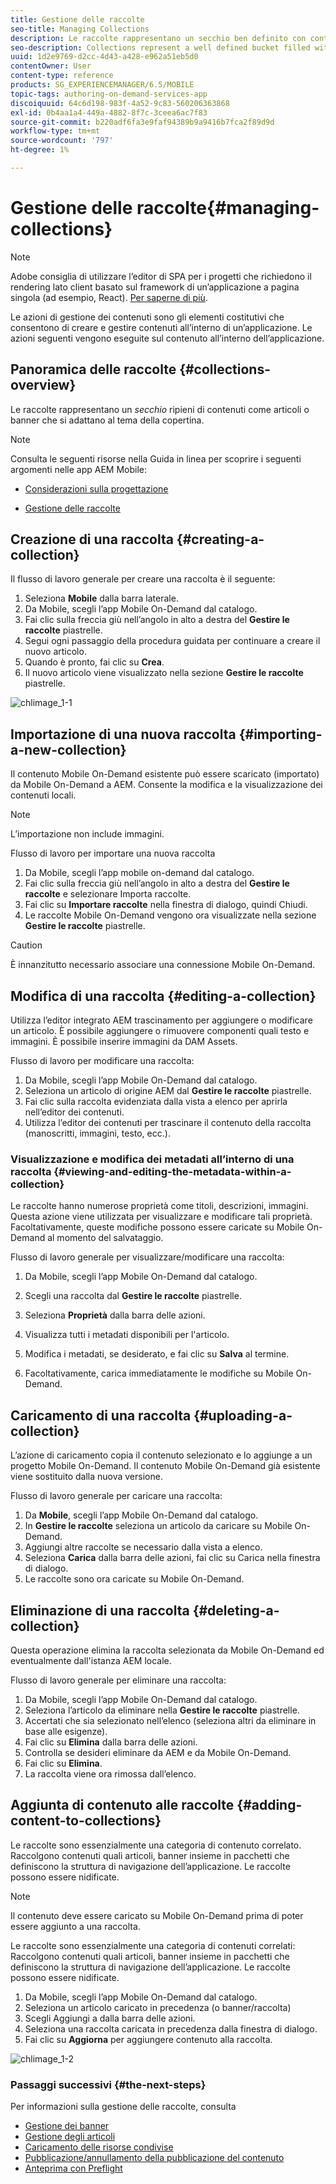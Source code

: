 ```yaml
---
title: Gestione delle raccolte
seo-title: Managing Collections
description: Le raccolte rappresentano un secchio ben definito con contenuti quali articoli o banner adatti al tema della copertina. Segui questa pagina per ulteriori informazioni.
seo-description: Collections represent a well defined bucket filled with content such as articles or banners that suits the cover's theme. Follow this page to learn more.
uuid: 1d2e9769-d2cc-4d43-a428-e962a51eb5d0
contentOwner: User
content-type: reference
products: SG_EXPERIENCEMANAGER/6.5/MOBILE
topic-tags: authoring-on-demand-services-app
discoiquuid: 64c6d198-983f-4a52-9c83-560206363868
exl-id: 0b4aa1a4-449a-4882-8f7c-3ceea6ac7f83
source-git-commit: b220adf6fa3e9faf94389b9a9416b7fca2f89d9d
workflow-type: tm+mt
source-wordcount: '797'
ht-degree: 1%

---
```


# Gestione delle raccolte{#managing-collections}

>[!NOTE]
>
>Adobe consiglia di utilizzare l’editor di SPA per i progetti che richiedono il rendering lato client basato sul framework di un’applicazione a pagina singola (ad esempio, React). [Per saperne di più](/help/sites-developing/spa-overview.md).

Le azioni di gestione dei contenuti sono gli elementi costitutivi che consentono di creare e gestire contenuti all’interno di un’applicazione. Le azioni seguenti vengono eseguite sul contenuto all’interno dell’applicazione.

## Panoramica delle raccolte {#collections-overview}

Le raccolte rappresentano un *secchio* ripieni di contenuti come articoli o banner che si adattano al tema della copertina.

>[!NOTE]
>
>Consulta le seguenti risorse nella Guida in linea per scoprire i seguenti argomenti nelle app AEM Mobile:
>
>* [Considerazioni sulla progettazione](https://helpx.adobe.com/digital-publishing-solution/help/design-app.html)
>
>* [Gestione delle raccolte](https://helpx.adobe.com/digital-publishing-solution/help/creating-collections.html)
>


## Creazione di una raccolta {#creating-a-collection}

Il flusso di lavoro generale per creare una raccolta è il seguente:

1. Seleziona **Mobile** dalla barra laterale.
1. Da Mobile, scegli l’app Mobile On-Demand dal catalogo.
1. Fai clic sulla freccia giù nell’angolo in alto a destra del **Gestire le raccolte** piastrelle.
1. Segui ogni passaggio della procedura guidata per continuare a creare il nuovo articolo.
1. Quando è pronto, fai clic su **Crea**.
1. Il nuovo articolo viene visualizzato nella sezione **Gestire le raccolte** piastrelle.

![chlimage_1-1](assets/chlimage_1-1.gif)

## Importazione di una nuova raccolta {#importing-a-new-collection}

Il contenuto Mobile On-Demand esistente può essere scaricato (importato) da Mobile On-Demand a AEM. Consente la modifica e la visualizzazione dei contenuti locali.

>[!NOTE]
>
>L’importazione non include immagini.

Flusso di lavoro per importare una nuova raccolta

1. Da Mobile, scegli l’app mobile on-demand dal catalogo.
1. Fai clic sulla freccia giù nell’angolo in alto a destra del **Gestire le raccolte** e selezionare Importa raccolte.
1. Fai clic su **Importare raccolte** nella finestra di dialogo, quindi Chiudi.
1. Le raccolte Mobile On-Demand vengono ora visualizzate nella sezione **Gestire le raccolte** piastrelle.

>[!CAUTION]
>
>È innanzitutto necessario associare una connessione Mobile On-Demand.

## Modifica di una raccolta {#editing-a-collection}

Utilizza l’editor integrato AEM trascinamento per aggiungere o modificare un articolo. È possibile aggiungere o rimuovere componenti quali testo e immagini. È possibile inserire immagini da DAM Assets.

Flusso di lavoro per modificare una raccolta:

1. Da Mobile, scegli l’app Mobile On-Demand dal catalogo.
1. Seleziona un articolo di origine AEM dal **Gestire le raccolte** piastrelle.
1. Fai clic sulla raccolta evidenziata dalla vista a elenco per aprirla nell’editor dei contenuti.
1. Utilizza l’editor dei contenuti per trascinare il contenuto della raccolta (manoscritti, immagini, testo, ecc.).

### Visualizzazione e modifica dei metadati all’interno di una raccolta {#viewing-and-editing-the-metadata-within-a-collection}

Le raccolte hanno numerose proprietà come titoli, descrizioni, immagini. Questa azione viene utilizzata per visualizzare e modificare tali proprietà. Facoltativamente, queste modifiche possono essere caricate su Mobile On-Demand al momento del salvataggio.

Flusso di lavoro generale per visualizzare/modificare una raccolta:

1. Da Mobile, scegli l’app Mobile On-Demand dal catalogo.
1. Scegli una raccolta dal **Gestire le raccolte** piastrelle.

1. Seleziona **Proprietà** dalla barra delle azioni.
1. Visualizza tutti i metadati disponibili per l&#39;articolo.
1. Modifica i metadati, se desiderato, e fai clic su **Salva** al termine.
1. Facoltativamente, carica immediatamente le modifiche su Mobile On-Demand.

## Caricamento di una raccolta {#uploading-a-collection}

L’azione di caricamento copia il contenuto selezionato e lo aggiunge a un progetto Mobile On-Demand. Il contenuto Mobile On-Demand già esistente viene sostituito dalla nuova versione.

Flusso di lavoro generale per caricare una raccolta:

1. Da **Mobile**, scegli l’app Mobile On-Demand dal catalogo.
1. In **Gestire le raccolte** seleziona un articolo da caricare su Mobile On-Demand.
1. Aggiungi altre raccolte se necessario dalla vista a elenco.
1. Seleziona **Carica** dalla barra delle azioni, fai clic su Carica nella finestra di dialogo.
1. Le raccolte sono ora caricate su Mobile On-Demand.

## Eliminazione di una raccolta {#deleting-a-collection}

Questa operazione elimina la raccolta selezionata da Mobile On-Demand ed eventualmente dall&#39;istanza AEM locale.

Flusso di lavoro generale per eliminare una raccolta:

1. Da Mobile, scegli l’app Mobile On-Demand dal catalogo.
1. Seleziona l’articolo da eliminare nella **Gestire le raccolte** piastrelle.
1. Accertati che sia selezionato nell’elenco (seleziona altri da eliminare in base alle esigenze).
1. Fai clic su **Elimina** dalla barra delle azioni.
1. Controlla se desideri eliminare da AEM e da Mobile On-Demand.
1. Fai clic su **Elimina**.
1. La raccolta viene ora rimossa dall’elenco.

## Aggiunta di contenuto alle raccolte {#adding-content-to-collections}

Le raccolte sono essenzialmente una categoria di contenuto correlato. Raccolgono contenuti quali articoli, banner insieme in pacchetti che definiscono la struttura di navigazione dell’applicazione. Le raccolte possono essere nidificate.

>[!NOTE]
>
>Il contenuto deve essere caricato su Mobile On-Demand prima di poter essere aggiunto a una raccolta.

Le raccolte sono essenzialmente una categoria di contenuti correlati: Raccolgono contenuti quali articoli, banner insieme in pacchetti che definiscono la struttura di navigazione dell’applicazione. Le raccolte possono essere nidificate.

1. Da Mobile, scegli l’app Mobile On-Demand dal catalogo.
1. Seleziona un articolo caricato in precedenza (o banner/raccolta)
1. Scegli Aggiungi a dalla barra delle azioni.
1. Seleziona una raccolta caricata in precedenza dalla finestra di dialogo.
1. Fai clic su **Aggiorna** per aggiungere contenuto alla raccolta.

![chlimage_1-2](assets/chlimage_1-2.gif)

### Passaggi successivi {#the-next-steps}

Per informazioni sulla gestione delle raccolte, consulta

* [Gestione dei banner](/help/mobile/mobile-on-demand-managing-banners.md)
* [Gestione degli articoli](/help/mobile/mobile-on-demand-managing-articles.md)
* [Caricamento delle risorse condivise](/help/mobile/mobile-on-demand-shared-resources.md)
* [Pubblicazione/annullamento della pubblicazione del contenuto](/help/mobile/mobile-on-demand-publishing-unpublishing.md)
* [Anteprima con Preflight](/help/mobile/aem-mobile-manage-ondemand-services.md)
